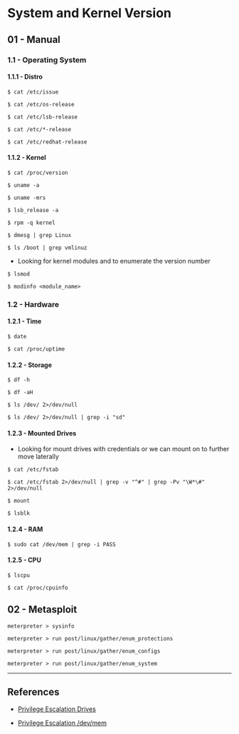 # System and Kernel Version

## 01 - Manual

### 1.1 - Operating System

#### 1.1.1 - Distro

`$ cat /etc/issue`

`$ cat /etc/os-release`

`$ cat /etc/lsb-release`

`$ cat /etc/*-release`

`$ cat /etc/redhat-release`

#### 1.1.2 - Kernel

`$ cat /proc/version`

`$ uname -a`

`$ uname -mrs`

`$ lsb_release -a`

`$ rpm -q kernel`

`$ dmesg | grep Linux`

`$ ls /boot | grep vmlinuz`

- Looking for kernel modules and to enumerate the version number

`$ lsmod`

`$ modinfo <module_name>`

### 1.2 - Hardware

#### 1.2.1 - Time

`$ date`

`$ cat /proc/uptime`

#### 1.2.2 - Storage

`$ df -h`

`$ df -aH`

`$ ls /dev/ 2>/dev/null`

`$ ls /dev/ 2>/dev/null | grep -i "sd"`

#### 1.2.3 - Mounted Drives

- Looking for mount drives with credentials or we can mount on to further move laterally

`$ cat /etc/fstab`

`$ cat /etc/fstab 2>/dev/null | grep -v "^#" | grep -Pv "\W*\#" 2>/dev/null`

`$ mount`

`$ lsblk`

#### 1.2.4 - RAM

`$ sudo cat /dev/mem | grep -i PASS`

#### 1.2.5 - CPU

`$ lscpu`

`$ cat /proc/cpuinfo`

## 02 - Metasploit

`meterpreter > sysinfo`

`meterpreter > run post/linux/gather/enum_protections`

`meterpreter > run post/linux/gather/enum_configs`

`meterpreter > run post/linux/gather/enum_system`

---
## References

- [Privilege Escalation Drives](https://book.hacktricks.xyz/linux-unix/privilege-escalation#drives)

- [Privilege Escalation /dev/mem](https://book.hacktricks.xyz/linux-hardening/privilege-escalation#dev-mem)